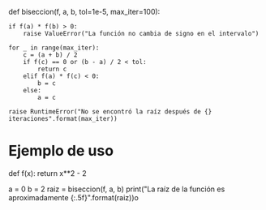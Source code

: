 def biseccion(f, a, b, tol=1e-5, max_iter=100):
  
    if f(a) * f(b) > 0:
        raise ValueError("La función no cambia de signo en el intervalo")

    for _ in range(max_iter):
        c = (a + b) / 2
        if f(c) == 0 or (b - a) / 2 < tol:
            return c
        elif f(a) * f(c) < 0:
            b = c
        else:
            a = c

    raise RuntimeError("No se encontró la raíz después de {} iteraciones".format(max_iter))

# Ejemplo de uso
def f(x):
    return x**2 - 2

a = 0
b = 2
raiz = biseccion(f, a, b)
print("La raíz de la función es aproximadamente {:.5f}".format(raiz))o 

